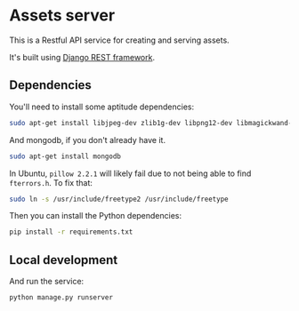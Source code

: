Assets server
===

This is a Restful API service for creating and serving assets.

It's built using [Django REST framework](http://www.django-rest-framework.org/).

Dependencies
---

You'll need to install some aptitude dependencies:

``` bash
sudo apt-get install libjpeg-dev zlib1g-dev libpng12-dev libmagickwand-dev python-dev
```

And mongodb, if you don't already have it.

``` bash
sudo apt-get install mongodb
```

In Ubuntu, `pillow 2.2.1` will likely fail due to not being able to find `fterrors.h`. To fix that:

``` bash
sudo ln -s /usr/include/freetype2 /usr/include/freetype
```

Then you can install the Python dependencies:

``` bash
pip install -r requirements.txt
```

Local development
---

And run the service:

``` bash
python manage.py runserver
```
